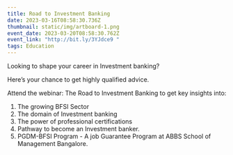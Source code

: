 ```yaml
---
title: Road to Investment Banking
date: 2023-03-16T08:58:30.736Z
thumbnail: static/img/artboard-1.png
event_date: 2023-03-20T08:58:30.762Z
event_link: "http://bit.ly/3YJdce9 "
tags: Education
---
```

Looking to shape your career in Investment banking?



Here’s your chance to get highly qualified advice.



Attend the webinar: The Road to Investment Banking to get key insights into:



1. The growing BFSI Sector
2. The domain of Investment banking
3. The power of professional certifications
4. Pathway to become an Investment banker.
5. PGDM-BFSI Program - A job Guarantee Program at ABBS School of Management Bangalore.
